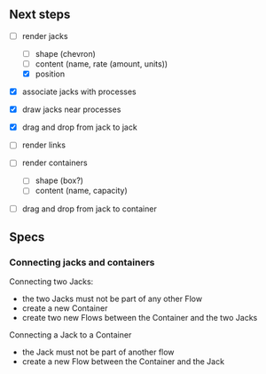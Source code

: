 
## Next steps

- [ ] render jacks
  - [ ] shape (chevron)
  - [ ] content (name, rate (amount, units))
  - [X] position
- [X] associate jacks with processes
- [X] draw jacks near processes

- [X] drag and drop from jack to jack
- [ ] render links
- [ ] render containers
  - [ ] shape (box?)
  - [ ] content (name, capacity)

- [ ] drag and drop from jack to container



## Specs

### Connecting jacks and containers

Connecting two Jacks:
- the two Jacks must not be part of any other Flow
- create a new Container
- create two new Flows between the Container and the two Jacks

Connecting a Jack to a Container
- the Jack must not be part of another flow
- create a new Flow between the Container and the Jack